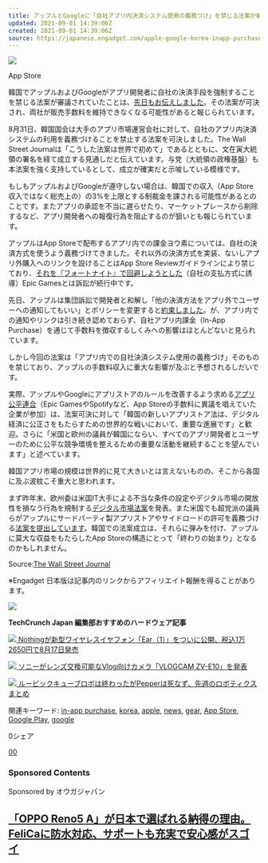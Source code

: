 ```yaml
---
title: アップルとGoogleに「自社アプリ内決済システム使用の義務づけ」を禁じる法案が韓国で可決
updated: 2021-09-01 14:39:06Z
created: 2021-09-01 14:39:06Z
source: https://japanese.engadget.com/apple-google-korea-inapp-purchase-025546328.html
---
```


![](https://s.yimg.com/os/creatr-uploaded-images/2021-09/3871de10-0ace-11ec-abeb-f350851b5949)

App Store

韓国でアップルおよびGoogleがアプリ開発者に自社の決済手段を強制することを禁じる法案が審議されていたことは、[先日もお伝えしました](https://japanese.engadget.com/south-korea-curb-apple-google-commission-082004583.html)。その法案が可決され、両社が販売手数料を維持できなくなる可能性があると報じられています。

8月31日、韓国国会は大手のアプリ市場運営会社に対して、自社のアプリ内決済システムの利用を義務づけることを禁止する法案を可決しました。The Wall Street Journalは「こうした法案は世界で初めて」であるとともに、文在寅大統領の署名を経て成立する見通しだと伝えています。与党（大統領の政権基盤）も本法案を強く支持しているとして、成立が確実だと示唆している模様です。

もしもアップルおよびGoogleが遵守しない場合は、韓国での収入（App Store収入ではなく総売上の）の3%を上限とする制裁金を課される可能性があるとのことです。またアプリの承認を不当に遅らせたり、マーケットプレースから削除するなど、アプリ開発者への報復行為を阻止するのが狙いとも報じられています。

アップルはApp Storeで配布するアプリ内での課金ヨウ素については、自社の決済方式を使うよう義務づけてきました。それ以外の決済方式を実装、ないしアプリ外購入へのリンクを設けることはApp Store Reviewガイドラインにより禁じており、[それを『フォートナイト』で回避しようとした](https://japanese.engadget.com/apple-fortnite-epic-app-store-223734554.html)（自社の支払方式に誘導）Epic Gamesとは訴訟が続行中です。

先日、アップルは集団訴訟で開発者と和解し「他の決済方法をアプリ外でユーザーへの通知してもいい」とポリシーを変更すると[約束しました](https://japanese.engadget.com/apple-app-store-rules-change-090051764.html)。が、アプリ内での通知やリンクは引き続き認めておらず、自社アプリ内課金（In-App Purchase）を通じて手数料を徴収するしくみへの影響はほとんどないと見られています。

しかし今回の法案は「アプリ内での自社決済システム使用の義務づけ」そのものを禁じており、アップルの手数料収入に重大な影響が及ぶと予想されるしだいです。

実際、アップルやGoogleにアプリストアのルールを改善するよう求める[アプリ公平連合](https://japanese.engadget.com/epic-spotify-alliance-053000004.html)（Epic GamesやSpotifyなど、App Storeの手数料に異議を唱えていた企業が参加）は、法案可決に対して「韓国の新しいアプリストア法は、デジタル経済に公正さをもたらすための世界的な戦いにおいて、重要な進展です」と歓迎。さらに「米国と欧州の議員が韓国にならい、すべてのアプリ開発者とユーザーのために公平な競争環境を整えるための重要な活動を継続することを望んでいます」と述べています。

韓国アプリ市場の規模は世界的に見て大きいとは言えないものの、そこから各国に及ぶ波紋こそ重大と思われます。

まず昨年末、欧州委は米国IT大手による不当な条件の設定やデジタル市場の開放性を損なう行為を規制する[デジタル市場法案](https://www.jetro.go.jp/biznews/2020/12/114aa7dddf231d61.html)を発表。また米国でも超党派の議員らがアップルにサードパーティ製アプリストアやサイドロードの許可を義務づける[法案を提出しています](https://japanese.engadget.com/bipartisan-bill-force-apple-allow-sideloading-053035989.html)。韓国での法案成立は、それらに弾みを付け、アップルに莫大な収益をもたらしたApp Storeの構造にとって「終わりの始まり」となるのかもしれません。

Source:[The Wall Street Journal](https://www.wsj.com/articles/google-apple-hit-in-south-korea-by-worlds-first-law-ending-their-dominance-over-app-store-payments-11630403335?mod=djemalertNEWS)

※Engadget 日本版は記事内のリンクからアフィリエイト報酬を得ることがあります。

[![](https://s.yimg.com/os/creatr-uploaded-images/2021-08/b6df6cb0-f3e8-11eb-acbe-87f5569b7306)](https://amzn.to/3hsaq9y)

**TechCrunch Japan 編集部おすすめのハードウェア記事**

[![](https://jp.techcrunch.com/wp-content/uploads/2021/07/Nothing-ear-1-ladybirds-1.jpg?w=208&h=156&crop=1) Nothingが新型ワイヤレスイヤフォン「Ear（1）」をついに公開、税込1万2650円で8月17日発売](http://rd.userlocal.jp/r/31214/3fsSPhx)

[![](https://jp.techcrunch.com/wp-content/uploads/2021/07/Alpha_ZV_E10_SEL1018_v2.jpg?w=208&h=156&crop=1) ソニーがレンズ交換可能なVlog向けカメラ「VLOGCAM ZV-E10」を発表](http://rd.userlocal.jp/r/31214/3fvNPst)

[![](https://jp.techcrunch.com/wp-content/uploads/2021/07/Screen-Shot-2019-10-14-at-6.51.01-PM.jpg?w=208&h=156&crop=1) ルービックキューブロボは終わったがPepperは死なず、先週のロボティクスまとめ](http://rd.userlocal.jp/r/31214/3Aa9GNM)

関連キーワード: [in-app purchase](https://japanese.engadget.com/tag/in-app%20purchase), [korea](https://japanese.engadget.com/tag/korea), [apple](https://japanese.engadget.com/tag/apple), [news](https://japanese.engadget.com/tag/news), [gear](https://japanese.engadget.com/tag/gear), [App Store](https://japanese.engadget.com/tag/App%20Store), [Google Play](https://japanese.engadget.com/tag/Google%20Play), [google](https://japanese.engadget.com/tag/google)

0シェア

[0](http://www.facebook.com/dialog/share?app_id=130963570404468&display=popup&href=https://japanese.engadget.com/apple-google-korea-inapp-purchase-025546328.html)[0](https://getpocket.com/save?url=https://japanese.engadget.com/apple-google-korea-inapp-purchase-025546328.html)

### Sponsored Contents

Sponsored by オウガジャパン

## [「OPPO Reno5 A」が日本で選ばれる納得の理由。FeliCaに防水対応、サポートも充実で安心感がスゴイ](https://japanese.engadget.com/jp-pr-oppo-reno-5-a-020005713.html)